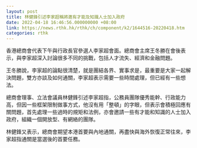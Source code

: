 ```yaml
---
layout: post
title: 林健鋒引述李家超稱將邀有才能及知識人士加入政府
date: 2022-04-18 16:46:56.000000000 +08:00
link: https://news.rthk.hk/rthk/ch/component/k2/1644516-20220418.htm
categories: rthk
---
```


香港總商會代表下午與行政長官參選人李家超會面。總商會主席王冬勝在會後表示，與李家超深入討論很多不同的挑戰，包括人才流失、經濟和金融問題。

王冬勝說，李家超的論點很清楚，就是團結各界、實事求是，最重要是大家一起解決問題，雙方亦談及如何通關，李家超表示需要一些時間處理，但已經有一些想法。

總商會理事、立法會議員林健鋒引述李家超指，公務員團隊優秀能幹、行政能力高，但因一些框架限制做事方式，他沒有用「整頓」的字眼，但表示會積極回應有關問題，首先處理一些過時的規矩和法例，亦會邀請一些有才能和知識的人士加入政府，組織一個開放型、有網絡的團隊。

林健鋒又表示，總商會期望本港首要與內地通關，再盡快與海外恢復正常往來，李家超指通關是當選後的首要任務。
